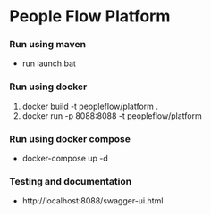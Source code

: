 # People Flow Platform

### Run using maven 
- run launch.bat

### Run using docker 
1. docker build -t peopleflow/platform .
2. docker run -p 8088:8088 -t peopleflow/platform

### Run using docker compose
- docker-compose up -d

### Testing and documentation
- http://localhost:8088/swagger-ui.html
        